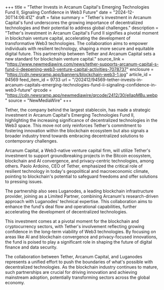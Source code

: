 +++
title = "Tether Invests in Arcanum Capital's Emerging Technologies Fund II, Signaling Confidence in Web3 Future"
date = "2024-12-30T14:06:41Z"
draft = false
summary = "Tether's investment in Arcanum Capital's fund underscores the growing importance of decentralized technologies and their potential to address global challenges."
description = "Tether's investment in Arcanum Capital's Fund II signifies a pivotal moment in blockchain venture capital, accelerating the development of transformative Web3 technologies. The collaboration aims to empower individuals with resilient technology, shaping a more secure and equitable digital future. This partnership between Tether and Arcanum Capital sets a new standard for blockchain venture capital."
source_link = "https://www.newmediawire.com/news/tether-supports-arcanum-capital-s-fund-ii-deepening-web3-venture-capital-activities-7078737"
enclosure = "https://cdn.newsramp.app/banners/blockchain-web3-1.jpg"
article_id = 94569
feed_item_id = 9733
url = "/202412/94569-tether-invests-in-arcanum-capitals-emerging-technologies-fund-ii-signaling-confidence-in-web3-future"
qrcode = "https://cdn.newsramp.app/newmediawire/qrcode/2412/30/ellapMBu.webp"
source = "NewMediaWire"
+++

<p>Tether, the company behind the largest stablecoin, has made a strategic investment in Arcanum Capital's Emerging Technologies Fund II, highlighting the increasing significance of decentralized technologies in the Web3 space. This move not only reinforces Tether's commitment to fostering innovation within the blockchain ecosystem but also signals a broader industry trend towards embracing decentralized solutions to contemporary challenges.</p><p>Arcanum Capital, a Web3-native venture capital firm, will utilize Tether's investment to support groundbreaking projects in the Bitcoin ecosystem, blockchain and AI convergence, and privacy-centric technologies, among others. Paolo Ardoino, CEO of Tether, emphasized the critical role of resilient technology in today's geopolitical and macroeconomic climate, pointing to blockchain's potential to safeguard freedoms and offer solutions to pressing issues.</p><p>The partnership also sees Luganodes, a leading blockchain infrastructure provider, joining as a Limited Partner, combining Arcanum's research-driven approach with Luganodes' technical expertise. This collaboration aims to enhance the fund's deal flow and operational capabilities, further accelerating the development of decentralized technologies.</p><p>This investment comes at a pivotal moment for the blockchain and cryptocurrency sectors, with Tether's involvement reflecting growing confidence in the long-term viability of Web3 technologies. By focusing on areas like AI and blockchain convergence and privacy-focused innovations, the fund is poised to play a significant role in shaping the future of digital finance and data security.</p><p>The collaboration between Tether, Arcanum Capital, and Luganodes represents a unified effort to push the boundaries of what's possible with decentralized technologies. As the blockchain industry continues to mature, such partnerships are crucial for driving innovation and achieving mainstream adoption, potentially transforming sectors across the global economy.</p>